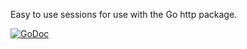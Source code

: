 Easy to use sessions for use with the Go http package.

[![GoDoc](https://godoc.org/github.com/inominate/session?status.png)](https://godoc.org/github.com/inominate/session)
